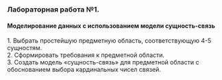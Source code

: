 <h3>Лабораторная работа №1.</h3>
<h4>Моделирование данных с использованием модели сущность-связь</h4>                          
1. Выбрать простейшую предметную область, соответствующую 4-5 сущностям.<br>
2. Сформировать требования к предметной области.<br>
3. Создать модель «сущность-связь» для предметной области с обоснованием выбора кардинальных чисел связей.<br>
